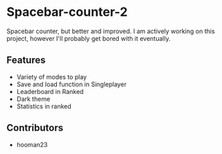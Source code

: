 # Spacebar-counter-2

Spacebar counter, but better and improved. I am actively working on this project, however I'll probably get bored with it eventually.

## Features
* Variety of modes to play
* Save and load function in Singleplayer
* Leaderboard in Ranked
* Dark theme
* Statistics in ranked

## Contributors
* hooman23

